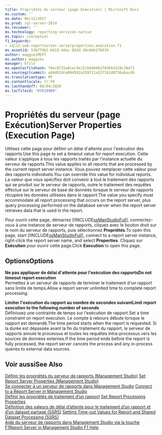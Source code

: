 ```yaml
---
title: Propriétés du serveur (page Exécution) | Microsoft Docs
ms.custom: ''
ms.date: 06/13/2017
ms.prod: sql-server-2014
ms.reviewer: ''
ms.technology: reporting-services-native
ms.topic: conceptual
f1_keywords:
- sql12.swb.reportserver.serverproperties.execution.f1
ms.assetid: 53b77db1-b013-4dac-82dd-30c0de276639
author: maggiesMSFT
ms.author: maggies
manager: kfile
ms.openlocfilehash: f0ec8725a0cec9e15cb6d8402f8d654320c38471
ms.sourcegitcommit: ad4d92dce894592a259721a1571b1d8736abacdb
ms.translationtype: MT
ms.contentlocale: fr-FR
ms.lasthandoff: 08/04/2020
ms.locfileid: "87610968"
---
```

# <a name="server-properties-execution-page"></a><span data-ttu-id="50aa0-102">Propriétés du serveur (page Exécution)</span><span class="sxs-lookup"><span data-stu-id="50aa0-102">Server Properties (Execution Page)</span></span>
  <span data-ttu-id="50aa0-103">Utilisez cette page pour définir un délai d'attente pour l'exécution des rapports.</span><span class="sxs-lookup"><span data-stu-id="50aa0-103">Use this page to set a timeout value for report execution.</span></span> <span data-ttu-id="50aa0-104">Cette valeur s'applique à tous les rapports traités par l'instance actuelle du serveur de rapports.</span><span class="sxs-lookup"><span data-stu-id="50aa0-104">This value applies to all reports that are processed by the current report server instance.</span></span> <span data-ttu-id="50aa0-105">Vous pouvez remplacer cette valeur pour des rapports individuels.</span><span class="sxs-lookup"><span data-stu-id="50aa0-105">You can override this value for individual reports.</span></span> <span data-ttu-id="50aa0-106">La valeur que vous spécifiez doit convenir à tout le traitement des rapports qui se produit sur le serveur de rapports, outre le traitement des requêtes effectué sur le serveur de base de données lorsque le serveur de rapports récupère les données utilisées dans le rapport.</span><span class="sxs-lookup"><span data-stu-id="50aa0-106">The value you specify must accommodate all report processing that occurs on the report server, plus query processing performed on the database server when the report server retrieves data that is used in the report.</span></span>  
  
 <span data-ttu-id="50aa0-107">Pour ouvrir cette page, démarrez [!INCLUDE[ssManStudioFull](../../includes/ssmanstudiofull-md.md)], connectez-vous à une instance de serveur de rapports, cliquez avec le bouton droit sur le nom du serveur de rapports, puis sélectionnez **Propriétés**.</span><span class="sxs-lookup"><span data-stu-id="50aa0-107">To open this page, start [!INCLUDE[ssManStudioFull](../../includes/ssmanstudiofull-md.md)], connect to a report server instance, right-click the report server name, and select **Properties**.</span></span> <span data-ttu-id="50aa0-108">Cliquez sur **Exécution** pour ouvrir cette page.</span><span class="sxs-lookup"><span data-stu-id="50aa0-108">Click **Execution** to open this page.</span></span>  
  
## <a name="options"></a><span data-ttu-id="50aa0-109">Options</span><span class="sxs-lookup"><span data-stu-id="50aa0-109">Options</span></span>  
 <span data-ttu-id="50aa0-110">**Ne pas appliquer de délai d'attente pour l'exécution des rapports**</span><span class="sxs-lookup"><span data-stu-id="50aa0-110">**Do not timeout report execution**</span></span>  
 <span data-ttu-id="50aa0-111">Permettez à un serveur de rapports de terminer le traitement d'un rapport sans limite de temps.</span><span class="sxs-lookup"><span data-stu-id="50aa0-111">Allow a report server unlimited time to complete report processing.</span></span>  
  
 <span data-ttu-id="50aa0-112">**Limiter l'exécution du rapport au nombre de secondes suivant**</span><span class="sxs-lookup"><span data-stu-id="50aa0-112">**Limit report execution to the following number of seconds**</span></span>  
 <span data-ttu-id="50aa0-113">Définissez une contrainte de temps sur l'exécution de rapport.</span><span class="sxs-lookup"><span data-stu-id="50aa0-113">Set a time constraint on report execution.</span></span> <span data-ttu-id="50aa0-114">Le compte à rebours débute lorsque le rapport est demandé.</span><span class="sxs-lookup"><span data-stu-id="50aa0-114">The time period starts when the report is requested.</span></span> <span data-ttu-id="50aa0-115">Si la durée est dépassée avant la fin du traitement du rapport, le serveur de rapports annule le processus et toutes les requêtes intra-processus vers les sources de données externes.</span><span class="sxs-lookup"><span data-stu-id="50aa0-115">If the time period ends before the report is fully processed, the report server cancels the process and any in-process queries to external data sources.</span></span>  
  
## <a name="see-also"></a><span data-ttu-id="50aa0-116">Voir aussi</span><span class="sxs-lookup"><span data-stu-id="50aa0-116">See Also</span></span>  
 <span data-ttu-id="50aa0-117">[Définir les propriétés du serveur de rapports &#40;Management Studio&#41;](set-report-server-properties-management-studio.md) </span><span class="sxs-lookup"><span data-stu-id="50aa0-117">[Set Report Server Properties &#40;Management Studio&#41;](set-report-server-properties-management-studio.md) </span></span>  
 <span data-ttu-id="50aa0-118">[Se connecter à un serveur de rapports dans Management Studio](connect-to-a-report-server-in-management-studio.md) </span><span class="sxs-lookup"><span data-stu-id="50aa0-118">[Connect to a Report Server in Management Studio](connect-to-a-report-server-in-management-studio.md) </span></span>  
 <span data-ttu-id="50aa0-119">[Définir les propriétés de traitement d’un rapport](../report-server/set-report-processing-properties.md) </span><span class="sxs-lookup"><span data-stu-id="50aa0-119">[Set Report Processing Properties](../report-server/set-report-processing-properties.md) </span></span>  
 <span data-ttu-id="50aa0-120">[Définition des valeurs de délai d’attente pour le traitement d’un rapport et d’un dataset partagé &#40;SSRS&#41;](../report-server/setting-time-out-values-for-report-and-shared-dataset-processing-ssrs.md) </span><span class="sxs-lookup"><span data-stu-id="50aa0-120">[Setting Time-out Values for Report and Shared Dataset Processing &#40;SSRS&#41;](../report-server/setting-time-out-values-for-report-and-shared-dataset-processing-ssrs.md) </span></span>  
 [<span data-ttu-id="50aa0-121">Aide du serveur de rapports dans Management Studio via la touche F1</span><span class="sxs-lookup"><span data-stu-id="50aa0-121">Report Server in Management Studio F1 Help</span></span>](report-server-in-management-studio-f1-help.md)  
  
  

